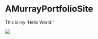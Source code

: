# AMurrayPortfolioSite 
This is my 'Hello World!'

<a href="https://ambermurray.github.io/AMurrayPortfolioSite/">
    <img src="./pics/homepage.png" target_blank />
</a>
